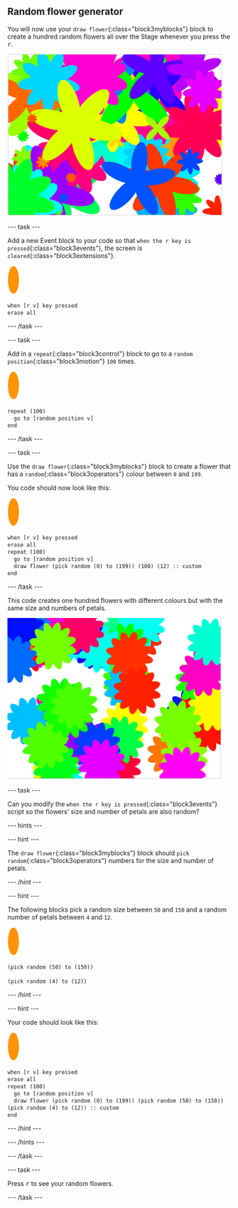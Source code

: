 ## Random flower generator

You will now use your `draw flower`{:class="block3myblocks"} block to create a hundred random flowers all over the Stage whenever you press the <kbd>r</kbd>.

![random flowers](images/flower-random.png)

--- task ---

Add a new Event block to your code so that `when the r key is pressed`{:class="block3events"}, the screen is `cleared`{:class="block3extensions"}.

![flower sprite](images/flower-sprite.png)

```blocks3
when [r v] key pressed
erase all
```

--- /task ---

--- task ---

Add in a `repeat`{:class="block3control"} block to go to a `random position`{:class="block3motion"} `100` times.

![flower sprite](images/flower-sprite.png)

```blocks3
repeat (100)
  go to [random position v]
end
```

--- /task ---

--- task ---

Use the `draw flower`{:class="block3myblocks"} block to create a flower that has a `random`{:class="block3operators"} colour between `0` and `199`.

You code should now look like this:

![flower sprite](images/flower-sprite.png)

```blocks3
when [r v] key pressed
erase all
repeat (100) 
  go to [random position v]
  draw flower (pick random (0) to (199)) (100) (12) :: custom
end
```

--- /task ---

This code creates one hundred flowers with different colours but with the same size and numbers of petals. 

![flowers just with random colours](images/flower-random-colour.png)

--- task ---

Can you modify the `when the r key is pressed`{:class="block3events"} script so the flowers' size and number of petals are also random?

--- hints ---

--- hint ---

The `draw flower`{:class="block3myblocks"} block should `pick random`{:class="block3operators"} numbers for the size and number of petals.

--- /hint ---

--- hint ---

The following blocks pick a random size between `50` and `150` and a random number of petals between `4` and `12`.

![flower sprite](images/flower-sprite.png)

```blocks3
(pick random (50) to (150))

(pick random (4) to (12))
```

--- /hint ---

--- hint ---

Your code should look like this:

![flower sprite](images/flower-sprite.png)

```blocks3
when [r v] key pressed
erase all
repeat (100) 
  go to [random position v]
  draw flower (pick random (0) to (199)) (pick random (50) to (150)) (pick random (4) to (12)) :: custom
end
```

--- /hint ---

--- /hints ---

--- /task ---

--- task ---

Press <kbd>r</kbd> to see your random flowers.

--- /task ---


